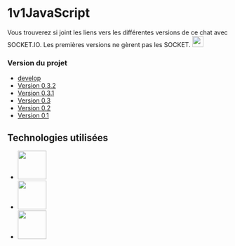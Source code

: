 # 1v1JavaScript

Vous trouverez si joint les liens vers les différentes versions de ce chat avec  SOCKET.IO.
Les premières versions ne gèrent pas les SOCKET. <img src="https://github.com/A1oneeee/1v1JavaScript/assets/116378179/a246bc0f-1b4a-43e5-81f1-9da1419245bd" width="25" />

### Version du projet
- [develop](https://github.com/A1oneeee/1v1JavaScript/tree/develop)
- [Version 0.3.2](https://github.com/A1oneeee/1v1JavaScript/tree/master_v0.3.2)
- [Version 0.3.1](https://github.com/A1oneeee/1v1JavaScript/tree/master_v0.3.1)
- [Version 0.3](https://github.com/A1oneeee/1v1JavaScript/tree/master_v0.3)
- [Version 0.2](https://github.com/A1oneeee/1v1JavaScript/tree/master_v0.2)
- [Version 0.1](https://github.com/A1oneeee/1v1JavaScript/tree/master_v0.1)

## Technologies utilisées
- <img src="https://github.com/A1oneeee/1v1JavaScript/assets/116378179/0a89980e-817b-4599-bc19-7a6826b24be3" width="65" />
- <img src="https://github.com/A1oneeee/1v1JavaScript/assets/116378179/68f79b58-9348-4e18-a07c-7e7c52f53e00" width="65" />
- <img src="https://upload.wikimedia.org/wikipedia/commons/thumb/0/04/ChatGPT_logo.svg/1200px-ChatGPT_logo.svg.png" width="65" />

